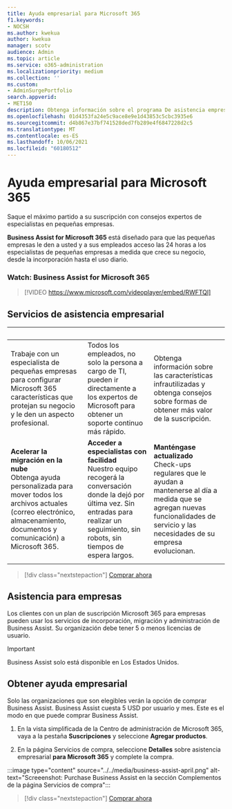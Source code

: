 ```yaml
---
title: Ayuda empresarial para Microsoft 365
f1.keywords:
- NOCSH
ms.author: kwekua
author: kwekua
manager: scotv
audience: Admin
ms.topic: article
ms.service: o365-administration
ms.localizationpriority: medium
ms.collection: ''
ms.custom:
- AdminSurgePortfolio
search.appverid:
- MET150
description: Obtenga información sobre el programa De asistencia empresarial y cómo puede ayudar a su organización con ayuda y uso mejorados para Microsoft 365 para empresas.
ms.openlocfilehash: 01d4353fa24e5c9ace8e9e1d43853c5cbc3935e6
ms.sourcegitcommit: d4b867e37bf741528ded7fb289e4f6847228d2c5
ms.translationtype: MT
ms.contentlocale: es-ES
ms.lasthandoff: 10/06/2021
ms.locfileid: "60180512"
---
```

# <a name="business-assist-for-microsoft-365"></a>Ayuda empresarial para Microsoft 365

Saque el máximo partido a su suscripción con consejos expertos de especialistas en pequeñas empresas.

**Business Assist for Microsoft 365** está diseñado para que las pequeñas empresas le den a usted y a sus empleados acceso las 24 horas a los especialistas de pequeñas empresas a medida que crece su negocio, desde la incorporación hasta el uso diario.

### <a name="watch-business-assist-for-microsoft-365"></a>Watch: Business Assist for Microsoft 365

> [!VIDEO https://www.microsoft.com/videoplayer/embed/RWFTQl]

## <a name="business-assist-services"></a>Servicios de asistencia empresarial

|&nbsp;|&nbsp;|&nbsp;|
|:-----|:-----|:-----|
|Trabaje con un especialista de pequeñas empresas para configurar Microsoft 365 características que protejan su negocio y le den un aspecto profesional. |Todos los empleados, no solo la persona a cargo de TI, pueden ir directamente a los expertos de Microsoft para obtener un soporte continuo más rápido. |Obtenga información sobre las características infrautilizadas y obtenga consejos sobre formas de obtener más valor de la suscripción. |
|**Acelerar la migración en la nube** <br> Obtenga ayuda personalizada para mover todos los archivos actuales (correo electrónico, almacenamiento, documentos y comunicación) a Microsoft 365. |**Acceder a especialistas con facilidad** <br> Nuestro equipo recogerá la conversación donde la dejó por última vez. Sin entradas para realizar un seguimiento, sin robots, sin tiempos de espera largos. |**Manténgase actualizado** <br> Check-ups regulares que le ayudan a mantenerse al día a medida que se agregan nuevas funcionalidades de servicio y las necesidades de su empresa evolucionan. |
| | | |

> [!div class="nextstepaction"]
> [Comprar ahora](https://go.microsoft.com/fwlink/p/?linkid=2158423)

## <a name="eligibility-for-business-assist"></a>Asistencia para empresas

Los clientes con un plan de suscripción Microsoft 365 para empresas pueden usar los servicios de incorporación, migración y administración de Business Assist. Su organización debe tener 5 o menos licencias de usuario.

> [!IMPORTANT]
> Business Assist solo está disponible en Los Estados Unidos.

## <a name="get-business-assist"></a>Obtener ayuda empresarial

Solo las organizaciones que son elegibles verán la opción de comprar Business Assist. Business Assist cuesta 5 USD por usuario y mes. Este es el modo en que puede comprar Business Assist.

1. En la vista simplificada de la Centro de administración de Microsoft 365, vaya a la pestaña **Suscripciones** y seleccione **Agregar productos**.

2. En la página Servicios de compra, seleccione **Detalles** sobre asistencia empresarial **para Microsoft 365** y complete la compra.

:::image type="content" source="../../media/business-assist-april.png" alt-text="Screeenshot: Purchase Business Assist en la sección Complementos de la página Servicios de compra":::

> [!div class="nextstepaction"]
> [Comprar ahora](https://go.microsoft.com/fwlink/p/?linkid=2158423)

